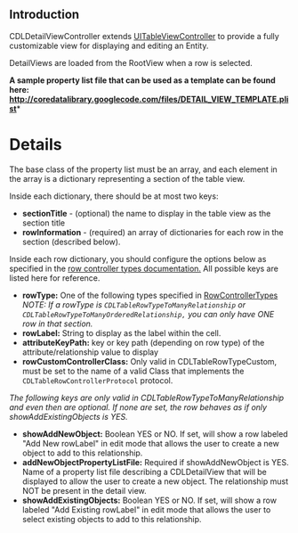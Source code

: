 ## Introduction ##

CDLDetailViewController extends [UITableViewController](http://developer.apple.com/iphone/library/DOCUMENTATION/UIKit/Reference/UITableViewController_Class/Reference/Reference.html) to provide a fully customizable view for displaying and editing an Entity.

DetailViews are loaded from the RootView when a row is selected.

**A sample property list file that can be used as a template can be found here: http://coredatalibrary.googlecode.com/files/DETAIL_VIEW_TEMPLATE.plist***

# Details #

The base class of the property list must be an array, and each element in the array is a dictionary representing a section of the table view.

Inside each dictionary, there should be at most two keys:
  * **sectionTitle** - (optional) the name to display in the table view as the section title
  * **rowInformation** - (required) an array of dictionaries for each row in the section (described below).

Inside each row dictionary, you should configure the options below as specified in the [row controller types documentation.](RowControllerTypes.md)  All possible keys are listed here for reference.

  * **rowType:** One of the following types specified in [RowControllerTypes](RowControllerTypes.md)
_NOTE: If a rowType is `CDLTableRowTypeToManyRelationship` or `CDLTableRowTypeToManyOrderedRelationship,` you can only have ONE row in that section._
  * **rowLabel:** String to display as the label within the cell.
  * **attributeKeyPath:** key or key path (depending on row type) of the attribute/relationship value to display
  * **rowCustomControllerClass:** Only valid in CDLTableRowTypeCustom, must be set to the name of a valid Class that implements the `CDLTableRowControllerProtocol` protocol.

_The following keys are only valid in CDLTableRowTypeToManyRelationship and even then are optional. If none are set, the row behaves as if only showAddExistingObjects is YES._
  * **showAddNewObject:** Boolean YES or NO.  If set, will show a row labeled "Add New rowLabel" in edit mode that allows the user to create a new object to add to this relationship.
  * **addNewObjectPropertyListFile:** Required if showAddNewObject is YES.  Name of a property list file describing a CDLDetailView that will be displayed to allow the user to create a new object.  The relationship must NOT be present in the detail view.
  * **showAddExistingObjects:** Boolean YES or NO.  If set, will show a row labeled "Add Existing rowLabel" in edit mode that allows the user to select existing objects to add to this relationship.